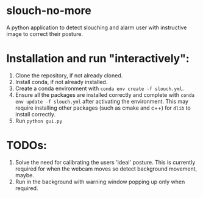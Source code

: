 # slouch-no-more
A python application to detect slouching and alarm user with instructive image to correct their posture.


# Installation and run "interactively":

1. Clone the repository, if not already cloned.
1. Install conda, if not already installed.
1. Create a conda environment with `conda env create -f slouch.yml`.
1. Ensure all the packages are installed correctly and complete with `conda env update -f slouch.yml` after activating the environment. This may require installing other packages (such as cmake and c++) for `dlib` to install correctly.
1. Run `python gui.py`



# TODOs:

1. Solve the need for calibrating the users 'ideal' posture. This is currently required for when the webcam moves so detect background movement, maybe.
1. Run in the background with warning window popping up only when required.
